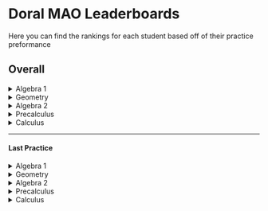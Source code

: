 
# Doral MAO Leaderboards
Here you can find the rankings for each student based off of their practice preformance

## Overall
<details>
<summary> Algebra 1 </summary>
None
</details><details>
<summary> Geometry </summary>
None
</details><details>
<summary> Algebra 2 </summary>
None
</details><details>
<summary> Precalculus </summary>
None
</details> <details>
<summary> Calculus </summary>
None
</details>

____________________________________________________________________

#### Last Practice
<details>
<summary> Algebra 1 </summary>
<br>
<b>1 -</b> Glenn Garcia: -5
<br>
<b>2 -</b> Ms Fragoso: -9

</details><details>
<summary> Geometry </summary>
<br></br>
<b>1 -</b> Greg Heffly: 0


<b>2 -</b> D D: -1111

</details><details>
<summary> Algebra 2 </summary>
<br></br>
None
NoneNone</details><details>
<summary> Precalculus </summary>
<br></br>
None
NoneNone</details> <details>
<summary> Calculus </summary>
<br></br>
<b>1 -</b> Best Guy: 150


<b>2 -</b> Pretty Good: 125


<b>2 -</b> Also Good: 125


<b>3 -</b> Daniel Roadillam-fluxcapacitor: 110


<b>4 -</b> I Sux: 60

</details>
